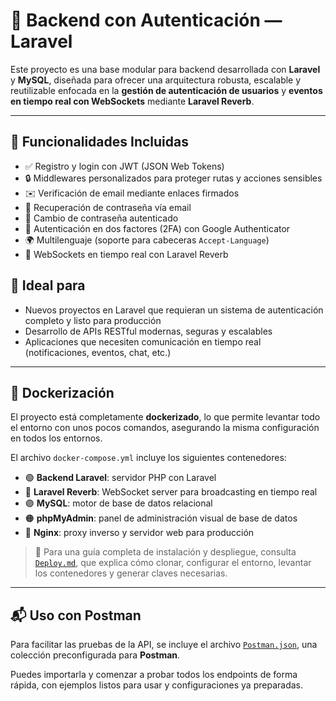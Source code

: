 # 🧠 Backend con Autenticación — Laravel

Este proyecto es una base modular para backend desarrollada con **Laravel** y **MySQL**, diseñada para ofrecer una arquitectura robusta, escalable y reutilizable enfocada en la **gestión de autenticación de usuarios** y **eventos en tiempo real con WebSockets** mediante **Laravel Reverb**.

---

## 🔐 Funcionalidades Incluidas

- ✅ Registro y login con JWT (JSON Web Tokens)  
- 🔒 Middlewares personalizados para proteger rutas y acciones sensibles  
- ✉️ Verificación de email mediante enlaces firmados  
- 🔁 Recuperación de contraseña vía email  
- 🔐 Cambio de contraseña autenticado  
- 🔑 Autenticación en dos factores (2FA) con Google Authenticator  
- 🌍 Multilenguaje (soporte para cabeceras `Accept-Language`)  
- 📡 WebSockets en tiempo real con Laravel Reverb 


## 🚀 Ideal para

- Nuevos proyectos en Laravel que requieran un sistema de autenticación completo y listo para producción  
- Desarrollo de APIs RESTful modernas, seguras y escalables  
- Aplicaciones que necesiten comunicación en tiempo real (notificaciones, eventos, chat, etc.)

---


## 🐳 Dockerización

El proyecto está completamente **dockerizado**, lo que permite levantar todo el entorno con unos pocos comandos, asegurando la misma configuración en todos los entornos.

El archivo `docker-compose.yml` incluye los siguientes contenedores:

- 🟢 **Backend Laravel**: servidor PHP con Laravel
- 🔄 **Laravel Reverb**: WebSocket server para broadcasting en tiempo real  
- 🟣 **MySQL**: motor de base de datos relacional  
- 🟠 **phpMyAdmin**: panel de administración visual de base de datos  
- 🔵 **Nginx**: proxy inverso y servidor web para producción  

> 📄 Para una guía completa de instalación y despliegue, consulta [`Deploy.md`](./Deploy.md), que explica cómo clonar, configurar el entorno, levantar los contenedores y generar claves necesarias.

---


## 📬 Uso con Postman

Para facilitar las pruebas de la API, se incluye el archivo [`Postman.json`](./Postman.json), una colección preconfigurada para **Postman**.

Puedes importarla y comenzar a probar todos los endpoints de forma rápida, con ejemplos listos para usar y configuraciones ya preparadas.